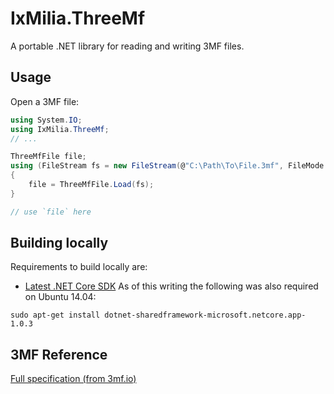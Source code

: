 ﻿IxMilia.ThreeMf
===============

A portable .NET library for reading and writing 3MF files.

## Usage

Open a 3MF file:

``` C#
using System.IO;
using IxMilia.ThreeMf;
// ...

ThreeMfFile file;
using (FileStream fs = new FileStream(@"C:\Path\To\File.3mf", FileMode.Open))
{
    file = ThreeMfFile.Load(fs);
}

// use `file` here
```

## Building locally

Requirements to build locally are:

- [Latest .NET Core SDK](https://github.com/dotnet/cli/releases)  As of this writing the following was also required on Ubuntu 14.04:

`sudo apt-get install dotnet-sharedframework-microsoft.netcore.app-1.0.3`

## 3MF Reference

[Full specification (from 3mf.io)](http://www.3mf.io/specification/)
